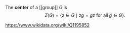 The **center** of a [[group]] $G$ is $$Z(G) = \{z\in G\mid zg=gz \text{ for all } g\in G\}.$$

https://www.wikidata.org/wiki/Q1195852